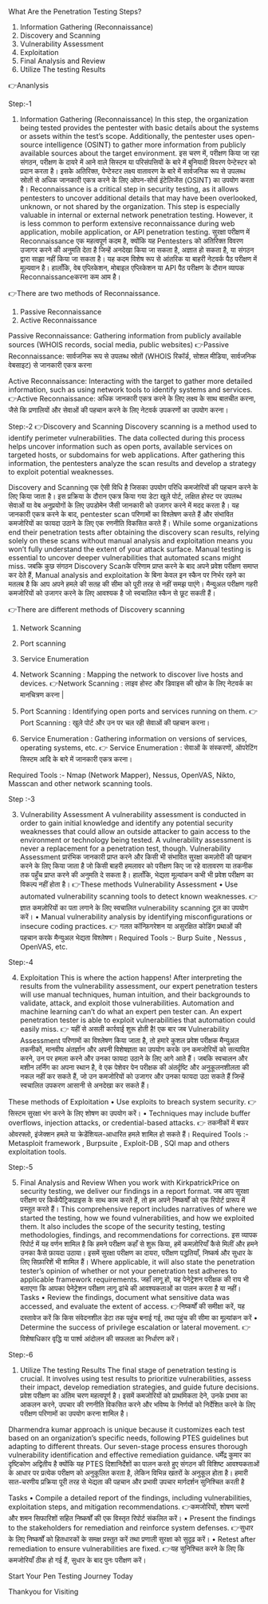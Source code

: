 What Are the Penetration Testing Steps?
1.	Information Gathering (Reconnaissance)
2.	Discovery and Scanning
3.	Vulnerability Assessment
4.	Exploitation
5.	Final Analysis and Review
6.	Utilize The testing Results

👉Ananlysis

Step:-1
1.	Information Gathering (Reconnaissance)
In this step, the organization being tested provides the pentester with basic details about the systems or assets within the test’s scope. Additionally, the pentester uses open-source intelligence (OSINT) to gather more information from publicly available sources about the target environment.
इस चरण में, परीक्षण किया जा रहा संगठन, परीक्षण के दायरे में आने वाले सिस्टम या परिसंपत्तियों के बारे में बुनियादी विवरण पेन्टेस्टर को प्रदान करता है। इसके अतिरिक्त, पेन्टेस्टर लक्ष्य वातावरण के बारे में सार्वजनिक रूप से उपलब्ध स्रोतों से अधिक जानकारी एकत्र करने के लिए ओपन-सोर्स इंटेलिजेंस (OSINT) का उपयोग करता है।
Reconnaissance is a critical step in security testing, as it allows pentesters to uncover additional details that may have been overlooked, unknown, or not shared by the organization. This step is especially valuable in internal or external network penetration testing. However, it is less common to perform extensive reconnaissance during web application, mobile application, or API penetration testing. 
सुरक्षा परीक्षण में Reconnaissance एक महत्वपूर्ण कदम है, क्योंकि यह Pentesters को अतिरिक्त विवरण उजागर करने की अनुमति देता है जिन्हें अनदेखा किया जा सकता है, अज्ञात हो सकता है, या संगठन द्वारा साझा नहीं किया जा सकता है। यह कदम विशेष रूप से आंतरिक या बाहरी नेटवर्क पैठ परीक्षण में मूल्यवान है। हालाँकि, वेब एप्लिकेशन, मोबाइल एप्लिकेशन या API पैठ परीक्षण के दौरान व्यापक Reconnaissanceकरना कम आम है।

👉There are two methods of Reconnaissance.
1.	Passive Reconnaissance
2.	Active Reconnaissance

Passive Reconnaissance: Gathering information from publicly available sources (WHOIS records, social media, public websites)
👉Passive Reconnaissance: सार्वजनिक रूप से उपलब्ध स्रोतों (WHOIS रिकॉर्ड, सोशल मीडिया, सार्वजनिक वेबसाइट) से जानकारी एकत्र करना

Active Reconnaissance: Interacting with the target to gather more detailed information, such as using network tools to identify systems and services.
👉Active Reconnaissance: अधिक जानकारी एकत्र करने के लिए लक्ष्य के साथ बातचीत करना, जैसे कि प्रणालियों और सेवाओं की पहचान करने के लिए नेटवर्क उपकरणों का उपयोग करना।

Step:-2
👉Discovery and Scanning
Discovery scanning is a method used to identify perimeter vulnerabilities. The data collected during this process helps uncover information such as open ports, available services on targeted hosts, or subdomains for web applications. After gathering this information, the pentesters analyze the scan results and develop a strategy to exploit potential weaknesses.

Discovery and Scanning एक ऐसी विधि है जिसका उपयोग परिधि कमजोरियों की पहचान करने के लिए किया जाता है। इस प्रक्रिया के दौरान एकत्र किया गया डेटा खुले पोर्ट, लक्षित होस्ट पर उपलब्ध सेवाओं या वेब अनुप्रयोगों के लिए उपडोमेन जैसी जानकारी को उजागर करने में मदद करता है। यह जानकारी एकत्र करने के बाद, pentester scan परिणामों का विश्लेषण करते हैं और संभावित कमजोरियों का फायदा उठाने के लिए एक रणनीति विकसित करते हैं।
While some organizations end their penetration tests after obtaining the discovery scan results, relying solely on these scans without manual analysis and exploitation means you won’t fully understand the extent of your attack surface. Manual testing is essential to uncover deeper vulnerabilities that automated scans might miss.
जबकि कुछ संगठन Discovery Scanके परिणाम प्राप्त करने के बाद अपने प्रवेश परीक्षण समाप्त कर देते हैं, Manual analysis and exploitation के बिना केवल इन स्कैन पर निर्भर रहने का मतलब है कि आप अपने हमले की सतह की सीमा को पूरी तरह से नहीं समझ पाएंगे। मैन्युअल परीक्षण गहरी कमजोरियों को उजागर करने के लिए आवश्यक है जो स्वचालित स्कैन से छूट सकती हैं।

👉There are different methods of Discovery scanning
1.	Network Scanning
2.	Port scanning
3.	Service Enumeration

1.	Network Scanning : Mapping the network to discover live hosts and devices.
👉Network Scanning : लाइव होस्ट और डिवाइस की खोज के लिए नेटवर्क का मानचित्रण करना |
2. Port Scanning : Identifying open ports and services running on them.
👉Port Scanning : खुले पोर्ट और उन पर चल रही सेवाओं की पहचान करना।
3. Service Enumeration : Gathering information on versions of services, operating systems, etc.
👉 Service Enumeration : सेवाओं के संस्करणों, ऑपरेटिंग सिस्टम आदि के बारे में जानकारी एकत्र करना।

Required Tools :- Nmap (Network Mapper), Nessus, OpenVAS, Nikto, Masscan and other network scanning tools.

Step :-3

3. Vulnerability Assessment
A vulnerability assessment is conducted in order to gain initial knowledge and identify any potential security weaknesses that could allow an outside attacker to gain access to the environment or technology being tested. A vulnerability assessment is never a replacement for a penetration test, though. 
Vulnerability Assessment प्रारंभिक जानकारी प्राप्त करने और किसी भी संभावित सुरक्षा कमज़ोरी की पहचान करने के लिए किया जाता है जो किसी बाहरी हमलावर को परीक्षण किए जा रहे वातावरण या तकनीक तक पहुँच प्राप्त करने की अनुमति दे सकता है। हालाँकि, भेद्यता मूल्यांकन कभी भी प्रवेश परीक्षण का विकल्प नहीं होता है।
👉These methods Vulnerability Assessment
•	Use automated vulnerability scanning tools to detect known weaknesses.
👉 ज्ञात कमज़ोरियों का पता लगाने के लिए स्वचालित vulnerability scanning टूल का उपयोग करें।
•	Manual vulnerability analysis by identifying misconfigurations or insecure coding practices.
👉 गलत कॉन्फ़िगरेशन या असुरक्षित कोडिंग प्रथाओं की पहचान करके मैन्युअल भेद्यता विश्लेषण।
Required Tools :- Burp Suite , Nessus , OpenVAS, etc.

Step:-4

4. Exploitation 
This is where the action happens!
After interpreting the results from the vulnerability assessment, our expert penetration testers will use manual techniques, human intuition, and their backgrounds to validate, attack, and exploit those vulnerabilities. Automation and machine learning can’t do what an expert pen tester can. An expert penetration tester is able to exploit vulnerabilities that automation could easily miss.
👉 यहीं से असली कार्रवाई शुरू होती है!
एक बार जब Vulnerability Assessment परिणामों का विश्लेषण किया जाता है, तो हमारे कुशल प्रवेश परीक्षक मैन्युअल तकनीकों, मानवीय अंतर्ज्ञान और अपनी विशेषज्ञता का उपयोग करके उन कमजोरियों को सत्यापित करने, उन पर हमला करने और उनका फायदा उठाने के लिए आगे आते हैं। जबकि स्वचालन और मशीन लर्निंग का अपना स्थान है, वे एक पेशेवर पेन परीक्षक की अंतर्दृष्टि और अनुकूलनशीलता की नकल नहीं कर सकते हैं, जो उन कमजोरियों को उजागर और उनका फायदा उठा सकते हैं जिन्हें स्वचालित उपकरण आसानी से अनदेखा कर सकते हैं।

These methods of Exploitation
•	Use exploits to breach system security.
👉 सिस्टम सुरक्षा भंग करने के लिए शोषण का उपयोग करें।
•	Techniques may include buffer overflows, injection attacks, or credential-based attacks.
👉 तकनीकों में बफर ओवरफ्लो, इंजेक्शन हमले या क्रेडेंशियल-आधारित हमले शामिल हो सकते हैं।
Required Tools :- Metasploit framework , Burpsuite , Exploit-DB , SQl map and others exploitation tools.

Step:-5

5. Final Analysis and Review
When you work with KirkpatrickPrice on security testing, we deliver our findings in a report format.
जब आप सुरक्षा परीक्षण पर किर्कपैट्रिकप्राइस के साथ काम करते हैं, तो हम अपने निष्कर्षों को एक रिपोर्ट प्रारूप में प्रस्तुत करते हैं।
This comprehensive report includes narratives of where we started the testing, how we found vulnerabilities, and how we exploited them. It also includes the scope of the security testing, testing methodologies, findings, and recommendations for corrections.
इस व्यापक रिपोर्ट में यह वर्णन शामिल है कि हमने परीक्षण कहाँ से शुरू किया, हमें कमज़ोरियाँ कैसे मिलीं और हमने उनका कैसे फ़ायदा उठाया। इसमें सुरक्षा परीक्षण का दायरा, परीक्षण पद्धतियाँ, निष्कर्ष और सुधार के लिए सिफ़ारिशें भी शामिल हैं।
Where applicable, it will also state the penetration tester’s opinion of whether or not your penetration test adheres to applicable framework requirements.
जहाँ लागू हो, यह पेनेट्रेशन परीक्षक की राय भी बताएगा कि आपका पेनेट्रेशन परीक्षण लागू ढांचे की आवश्यकताओं का पालन करता है या नहीं।
Tasks
•	Review the findings, document what sensitive data was accessed, and evaluate the extent of access.
👉निष्कर्षों की समीक्षा करें, यह दस्तावेज करें कि किस संवेदनशील डेटा तक पहुंच बनाई गई, तथा पहुंच की सीमा का मूल्यांकन करें
•	Determine the success of privilege escalation or lateral movement.
👉 विशेषाधिकार वृद्धि या पार्श्व आंदोलन की सफलता का निर्धारण करें।

Step:-6
1.	Utilize The testing Results
The final stage of penetration testing is crucial. It involves using test results to prioritize vulnerabilities, assess their impact, develop remediation strategies, and guide future decisions.
प्रवेश परीक्षण का अंतिम चरण महत्वपूर्ण है। इसमें कमजोरियों को प्राथमिकता देने, उनके प्रभाव का आकलन करने, उपचार की रणनीति विकसित करने और भविष्य के निर्णयों को निर्देशित करने के लिए परीक्षण परिणामों का उपयोग करना शामिल है।

Dharmendra kumar approach is unique because it customizes each test based on an organization’s specific needs, following PTES guidelines but adapting to different threats. Our seven-stage process ensures thorough vulnerability identification and effective remediation guidance.
धर्मेंद्र कुमार का दृष्टिकोण अद्वितीय है क्योंकि यह PTES दिशानिर्देशों का पालन करते हुए संगठन की विशिष्ट आवश्यकताओं के आधार पर प्रत्येक परीक्षण को अनुकूलित करता है, लेकिन विभिन्न खतरों के अनुकूल होता है। हमारी सात-चरणीय प्रक्रिया पूरी तरह से भेद्यता की पहचान और प्रभावी उपचार मार्गदर्शन सुनिश्चित करती है 

Tasks 
•	Compile a detailed report of the findings, including vulnerabilities, exploitation steps, and mitigation recommendations.
👉कमजोरियों, शोषण चरणों और शमन सिफारिशों सहित निष्कर्षों की एक विस्तृत रिपोर्ट संकलित करें।
•	Present the findings to the stakeholders for remediation and reinforce system defenses.
👉सुधार के लिए निष्कर्षों को हितधारकों के समक्ष प्रस्तुत करें तथा प्रणाली सुरक्षा को सुदृढ़ करें।
•	Retest after remediation to ensure vulnerabilities are fixed.
👉यह सुनिश्चित करने के लिए कि कमजोरियाँ ठीक हो गई हैं, सुधार के बाद पुनः परीक्षण करें।

 Start Your Pen Testing Journey Today
  
  Thankyou for Visiting




